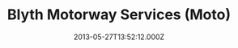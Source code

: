 ---
date: 2013-05-27T13:52:12.000Z
title: Blyth Motorway Services (Moto)
latitude: 53.387487278245686
longitude: -1.0609589806408621
url: https://moto-way.com/location/blyth?y_source=1_MTUwMjQ2MDQtNDQwLWxvY2F0aW9uLndlYnNpdGU=
category: checkin
---